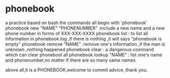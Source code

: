 # phonebook
a practice based on bash
the commands all begin with 'phonebook'
phonebook new "NAME" "PHONENUMBER" :include a new name and a new phone number in forms of XXX-XXX-XXXX
phonebook list : to list all information in phonebook.log ,if there is nothing ,it will says "phonebook is empty"
phonebook remove "NAME" :remove one's information ,if the man is unknown ,nothing happened
phonebook clear : a dangerous command which can clear phonebool all
phonebook lookup "NAME" : list one's name and phonenumber,no matter if there are so many same names

above all,it is a PHONEBOOK,welcome to commit advice ,thank you.
